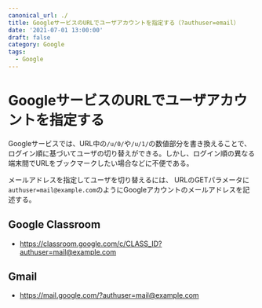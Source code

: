 ```yaml
---
canonical_url: ./
title: GoogleサービスのURLでユーザアカウントを指定する（?authuser=email）
date: '2021-07-01 13:00:00'
draft: false
category: Google
tags:
  - Google
---
```


# GoogleサービスのURLでユーザアカウントを指定する

Googleサービスでは、URL中の`/u/0/`や`/u/1/`の数値部分を書き換えることで、ログイン順に基づいてユーザの切り替えができる。しかし、ログイン順の異なる端末間でURLをブックマークしたい場合などに不便である。

メールアドレスを指定してユーザを切り替えるには、
URLのGETパラメータに`authuser=mail@example.com`のようにGoogleアカウントのメールアドレスを記述する。

## Google Classroom
- https://classroom.google.com/c/CLASS_ID?authuser=mail@example.com

## Gmail
- https://mail.google.com/?authuser=mail@example.com
